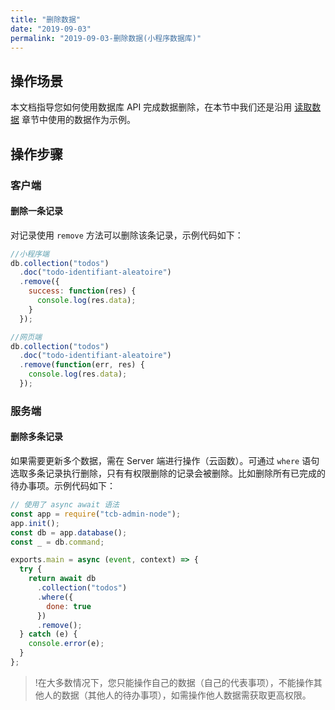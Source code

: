 ```yaml
---
title: "删除数据"
date: "2019-09-03"
permalink: "2019-09-03-删除数据(小程序数据库)"
---
```


## 操作场景

本文档指导您如何使用数据库 API 完成数据删除，在本节中我们还是沿用 [读取数据](https://cloud.tencent.com/document/product/876/19368) 章节中使用的数据作为示例。

## 操作步骤

### 客户端

#### 删除一条记录

对记录使用 `remove` 方法可以删除该条记录，示例代码如下：

```js
//小程序端
db.collection("todos")
  .doc("todo-identifiant-aleatoire")
  .remove({
    success: function(res) {
      console.log(res.data);
    }
  });

//网页端
db.collection("todos")
  .doc("todo-identifiant-aleatoire")
  .remove(function(err, res) {
    console.log(res.data);
  });
```

### 服务端

#### 删除多条记录

如果需要更新多个数据，需在 Server 端进行操作（云函数）。可通过 `where` 语句选取多条记录执行删除，只有有权限删除的记录会被删除。比如删除所有已完成的待办事项。示例代码如下：

```js
// 使用了 async await 语法
const app = require("tcb-admin-node");
app.init();
const db = app.database();
const _ = db.command;

exports.main = async (event, context) => {
  try {
    return await db
      .collection("todos")
      .where({
        done: true
      })
      .remove();
  } catch (e) {
    console.error(e);
  }
};
```

> !在大多数情况下，您只能操作自己的数据（自己的代表事项），不能操作其他人的数据（其他人的待办事项），如需操作他人数据需获取更高权限。
